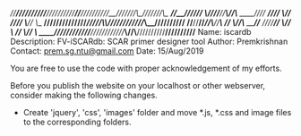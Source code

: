 ____//__//////////__//////////________//_________//////////__///////\\\__///////\\\__
____//__//__________//_______________// \\_______//______//__//______\\__//______\\__
____//__//        __//______________//   \\______//      //__//      \\__//      \\__
____//__//////////__//_____________/////\\\\_____//////////__//______\\__//////////
____//__________//__//____________//_______\\____//____\\  __//      \\__//______\\__
____//__        //__//___________//         \\___//     \\ __//      \\__//      \\__
____//__//////////__//////////__//___________\\__//______\\__//////////__//////////__
Name: iscardb
Description: FV-iSCARdb: SCAR primer designer tool
Author: Premkrishnan
Contact: prem.sg.ntu@gmail.com
Date: 15/Aug/2019

You are free to use the code with proper acknowledgement of my efforts.

Before you publish the website on your localhost or other webserver, consider making the following changes.
* Create 'jquery', 'css', 'images' folder and move *.js, *.css and image files to the corresponding folders.
